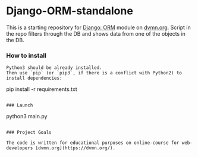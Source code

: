 # Django-ORM-standalone

This is a starting repository for [Django: ORM](https://dvmn.org/modules/django-orm/) module on [dvmn.org](https://dvmn.org/). Script in the repo filters through the DB and shows data from one of the objects in the DB.

### How to install

```
Python3 should be already installed. 
Then use `pip` (or `pip3`, if there is a conflict with Python2) to install dependencies:
```
pip install -r requirements.txt
```

### Launch

```
python3 main.py
```

### Project Goals

The code is written for educational purposes on online-course for web-developers [dvmn.org](https://dvmn.org/).